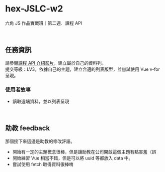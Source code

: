 # hex-JSLC-w2
六角 JS 作品實戰班｜第二週．課程 API

<br>

## 任務資訊 
請參閱[課程 API 介紹影片](https://courses.hexschool.com/courses/924133/lectures/21092725)，建立屬於自己的資料列。  
提交等級：LV3，依據自己的主題，建立合適的列表版型，並嘗試使用 Vue v-for 呈現。

### 使用者故事
* 讀取遠端資料，並以列表呈現 

<br>

## 助教 feedback
那個接下來這邊是助教的修改評語。  
* 開始有一定的主題概念很棒，但是讓助教在公司開啟這個主題有點害羞（誤
* 開始練習 Vue 相當不錯，但是可以將 uuid 等都放入 data 中。
* 嘗試使用 fetch 取得資料很棒唷
